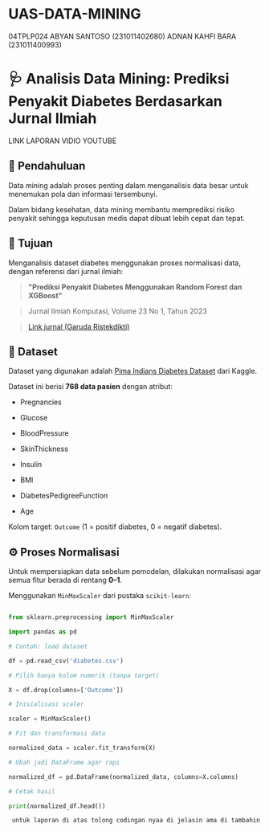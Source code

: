 # UAS-DATA-MINING
04TPLP024
ABYAN SANTOSO (231011402680)
ADNAN KAHFI BARA (231011400993)

# 🩺 Analisis Data Mining: Prediksi Penyakit Diabetes Berdasarkan Jurnal Ilmiah

LINK LAPORAN VIDIO YOUTUBE

## 📌 Pendahuluan

Data mining adalah proses penting dalam menganalisis data besar untuk menemukan pola dan informasi tersembunyi.  

Dalam bidang kesehatan, data mining membantu memprediksi risiko penyakit sehingga keputusan medis dapat dibuat lebih cepat dan tepat.



## 🎯 Tujuan

Menganalisis dataset diabetes menggunakan proses normalisasi data, dengan referensi dari jurnal ilmiah:  

> **"Prediksi Penyakit Diabetes Menggunakan Random Forest dan XGBoost"**  

> Jurnal Ilmiah Komputasi, Volume 23 No 1, Tahun 2023  

> [Link jurnal (Garuda Ristekdikti)](https://garuda.kemdikbud.go.id/documents/detail/3528811)


## 📂 Dataset

Dataset yang digunakan adalah [Pima Indians Diabetes Dataset](https://www.kaggle.com/datasets/uciml/pima-indians-diabetes-database) dari Kaggle.  

Dataset ini berisi **768 data pasien** dengan atribut:

- Pregnancies

- Glucose

- BloodPressure

- SkinThickness

- Insulin

- BMI

- DiabetesPedigreeFunction

- Age

Kolom target: `Outcome` (1 = positif diabetes, 0 = negatif diabetes).



## ⚙️ Proses Normalisasi

Untuk mempersiapkan data sebelum pemodelan, dilakukan normalisasi agar semua fitur berada di rentang **0–1**.

Menggunakan `MinMaxScaler` dari pustaka `scikit-learn`:

```python

from sklearn.preprocessing import MinMaxScaler

import pandas as pd

# Contoh: load dataset

df = pd.read_csv('diabetes.csv')

# Pilih hanya kolom numerik (tanpa target)

X = df.drop(columns=['Outcome'])

# Inisialisasi scaler

scaler = MinMaxScaler()

# Fit dan transformasi data

normalized_data = scaler.fit_transform(X)

# Ubah jadi DataFrame agar rapi

normalized_df = pd.DataFrame(normalized_data, columns=X.columns)

# Cetak hasil

print(normalized_df.head())

 untuk laporan di atas tolong codingan nyaa di jelasin ama di tambahin laporannya agar tidak terlalu singkat
